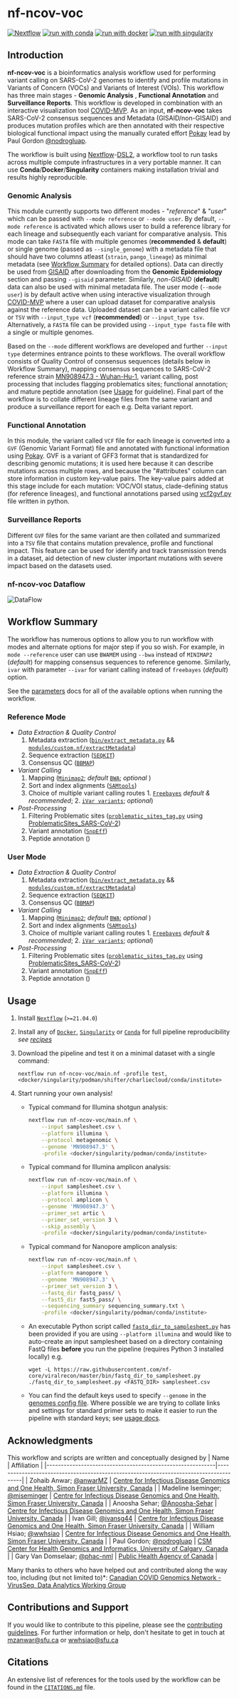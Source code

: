 # nf-ncov-voc

[![Nextflow](https://img.shields.io/badge/nextflow%20DSL2-%E2%89%A521.04.0-23aa62.svg?labelColor=000000)](https://www.nextflow.io/)
[![run with conda](http://img.shields.io/badge/run%20with-conda-3EB049?labelColor=000000&logo=anaconda)](https://docs.conda.io/en/latest/)
[![run with docker](https://img.shields.io/badge/run%20with-docker-0db7ed?labelColor=000000&logo=docker)](https://www.docker.com/)
[![run with singularity](https://img.shields.io/badge/run%20with-singularity-1d355c.svg?labelColor=000000)](https://sylabs.io/docs/)


## Introduction

**nf-ncov-voc** is a bioinformatics analysis workflow used for performing variant calling on SARS-CoV-2 genomes to identify and profile mutations in Variants of Concern (VOCs) and Variants of Interest (VOIs). This workflow has three main stages - **Genomic Analysis** , **Functional Annotation** and **Surveillance Reports**. This workflow is developed in combination with an interactive visualization tool [COVID-MVP](https://github.com/cidgoh/COVID-MVP). As an input, **nf-ncov-voc** takes SARS-CoV-2 consensus sequences and Metadata (GISAID/non-GISAID) and produces mutation profiles which are then annotated with their respective biological functional impact using the manually curated effort [Pokay](https://github.com/nodrogluap/pokay) lead by Paul Gordon [@nodrogluap](https://github.com/nodrogluap).

The workflow is built using [Nextflow](https://www.nextflow.io)-[DSL2](https://www.nextflow.io/docs/latest/dsl2.html), a workflow tool to run tasks across multiple compute infrastructures in a very portable manner. It can use **Conda**/**Docker**/**Singularity** containers making installation trivial and results highly reproducible.

### Genomic Analysis

This module currently supports two different modes - "_reference_" & "_user_" which can be passed with `--mode reference` or `--mode user`. By default, `--mode reference` is activated which allows user to build a reference library for each lineage and subsequently each variant for comparative analysis. This mode can take `FASTA` file with multiple genomes (**recommended** & **default**) or single genome (passed as `--single_genome`) with a metadata file that should have two columns atleast (`strain`, `pango_lineage`) as minimal metadata (see [Workflow Summary](#workflow-summary) for detailed options). Data can directly be used from [GISAID](https://www.gisaid.org) after downloading from the **Genomic Epidemiology** section and passing `--gisaid` parameter. Similarly, _non-GISAID_ (**default**) data can also be used with minimal metadata file. The user mode (`--mode user`) is by default active when using interactive visualization through [COVID-MVP](https://github.com/cidgoh/COVID-MVP) where a user can upload dataset for comparative analysis against the reference data. Uploaded dataset can be a variant called file `VCF` or `TSV` with `--input_type vcf` (**recommended**) or `--input_type tsv`. Alternatively, a `FASTA` file can be provided using `--input_type fasta` file with a single or multiple genomes.

Based on the `--mode` different workflows are developed and further `--input type` determines entrance points to these workflows. The overall workflow consists of Quality Control of consensus sequences (details below in Workflow Summary), mapping consensus sequences to SARS-CoV-2 reference strain [MN908947.3 - Wuhan-Hu-1](https://www.ncbi.nlm.nih.gov/nuccore/MN908947.3), variant calling, post processing that includes flagging problematics sites; functional annotation; and mature peptide annotation (see [Usage](#usage) for guideline). Final part of the workflow is to collate different lineage files from the same variant and produce a surveillance report for each e.g. Delta variant report.

### Functional Annotation

In this module, the variant called `VCF` file for each lineage is converted into a `GVF` (Genomic Variant Format) file and annotated with functional information using [Pokay](https://github.com/nodrogluap/pokay). GVF is a variant of GFF3 format that is standardized for describing genomic mutations; it is used here because it can describe mutations across multiple rows, and because the "#attributes" column can store information in custom key-value pairs. The key-value pairs added at this stage include for each mutation: VOC/VOI status, clade-defining status (for reference lineages), and functional annotations parsed using [vcf2gvf.py](https://github.com/cidgoh/nf-ncov-voc/blob/master/bin/vcf2gvf.py) file written in python.

### Surveillance Reports

Different `GVF` files for the same variant are then collated and summarized into a `TSV` file that contains mutation prevalence, profile and functional impact. This feature can be used for identify and track transmission trends in a dataset, aid detection of new cluster important mutations with severe impact based on the datasets used.

### nf-ncov-voc Dataflow

![DataFlow](figs/COVIDMVP.drawio.png)

## Workflow Summary

The workflow has numerous options to allow you to run workflow with modes and alternate options for major step if you so wish. For example, in `mode --reference` user can use `BWAMEM` using `--bwa` instead of `MINIMAP2` (*default*) for mapping consensus sequences to reference genome. Similarly, `ivar` with parameter `--ivar` for variant calling instead of `freebayes` (*default*) option.

See the [parameters]() docs for all of the available options when running the workflow.

### Reference Mode

* _Data Extraction & Quality Control_
    1.  Metadata extraction ([`bin/extract_metadata.py`](https://github.com/cidgoh/nf-ncov-voc/blob/master/bin/extract_metadata.py) && [`modules/custom.nf/extractMetadata`](https://github.com/cidgoh/nf-ncov-voc/blob/master/modules/custom.nf))
    2.  Sequence extraction ([`SEQKIT`](https://github.com/shenwei356/seqkit))
    3.  Consensus QC ([`BBMAP`](https://jgi.doe.gov/data-and-tools/bbtools/bb-tools-user-guide/bbmap-guide/))
* _Variant Calling_
    1.  Mapping ([`Minimap2`](); *default* [`BWA`](); *optional* )
    2.  Sort and index alignments ([`SAMtools`](https://sourceforge.net/projects/samtools/files/samtools/))
    3.  Choice of multiple variant calling routes
      1.  [`Freebayes`]() *default & recommended*;
      2.  [`iVar variants`](https://github.com/andersen-lab/ivar); *optional*)
* _Post-Processing_
    1.  Filtering Problematic sites ([`problematic_sites_tag.py`](https://github.com/cidgoh/nf-ncov-voc/blob/master/bin/problematic_sites_tag.py) using [ProblematicSites_SARS-CoV-2](https://github.com/W-L/ProblematicSites_SARS-CoV2))
    2.  Variant annotation ([`SnpEff`](http://snpeff.sourceforge.net/SnpEff.html))
    3.  Peptide annotation ([]())

### User Mode

* _Data Extraction & Quality Control_
    1.  Metadata extraction ([`bin/extract_metadata.py`](https://github.com/cidgoh/nf-ncov-voc/blob/master/bin/extract_metadata.py) && [`modules/custom.nf/extractMetadata`](https://github.com/cidgoh/nf-ncov-voc/blob/master/modules/custom.nf))
    2.  Sequence extraction ([`SEQKIT`](https://github.com/shenwei356/seqkit))
    3.  Consensus QC ([`BBMAP`](https://jgi.doe.gov/data-and-tools/bbtools/bb-tools-user-guide/bbmap-guide/))
* _Variant Calling_
    1.  Mapping ([`Minimap2`](); *default* [`BWA`](); *optional* )
    2.  Sort and index alignments ([`SAMtools`](https://sourceforge.net/projects/samtools/files/samtools/))
    3.  Choice of multiple variant calling routes
      1.  [`Freebayes`]() *default & recommended*;
      2.  [`iVar variants`](https://github.com/andersen-lab/ivar); *optional*)
* _Post-Processing_
    1.  Filtering Problematic sites ([`problematic_sites_tag.py`](https://github.com/cidgoh/nf-ncov-voc/blob/master/bin/problematic_sites_tag.py) using [ProblematicSites_SARS-CoV-2](https://github.com/W-L/ProblematicSites_SARS-CoV2))
    2.  Variant annotation ([`SnpEff`](http://snpeff.sourceforge.net/SnpEff.html))
    3.  Peptide annotation ([]())


## Usage

1. Install [`Nextflow`](https://www.nextflow.io/docs/latest/getstarted.html#installation) (`>=21.04.0`)

2. Install any of [`Docker`](https://docs.docker.com/engine/installation/), [`Singularity`](https://www.sylabs.io/guides/3.0/user-guide/) or [`Conda`](https://conda.io/miniconda.html) for full pipeline reproducibility _see [recipes](https://github.com/cidgoh/nf-ncov-voc/tree/master/environments)_

3. Download the pipeline and test it on a minimal dataset with a single command:

    ```console
    nextflow run nf-ncov-voc/main.nf -profile test,<docker/singularity/podman/shifter/charliecloud/conda/institute>
    ```

4. Start running your own analysis!

    * Typical command for Illumina shotgun analysis:

        ```bash
        nextflow run nf-ncov-voc/main.nf \
            --input samplesheet.csv \
            --platform illumina \
            --protocol metagenomic \
            --genome 'MN908947.3' \
            -profile <docker/singularity/podman/conda/institute>
        ```

    * Typical command for Illumina amplicon analysis:

        ```bash
        nextflow run nf-ncov-voc/main.nf \
            --input samplesheet.csv \
            --platform illumina \
            --protocol amplicon \
            --genome 'MN908947.3' \
            --primer_set artic \
            --primer_set_version 3 \
            --skip_assembly \
            -profile <docker/singularity/podman/conda/institute>
        ```

    * Typical command for Nanopore amplicon analysis:

        ```bash
        nextflow run nf-ncov-voc/main.nf \
            --input samplesheet.csv \
            --platform nanopore \
            --genome 'MN908947.3' \
            --primer_set_version 3 \
            --fastq_dir fastq_pass/ \
            --fast5_dir fast5_pass/ \
            --sequencing_summary sequencing_summary.txt \
            -profile <docker/singularity/podman/conda/institute>
        ```

    * An executable Python script called [`fastq_dir_to_samplesheet.py`](https://github.com/nf-core/viralrecon/blob/master/bin/fastq_dir_to_samplesheet.py) has been provided if you are using `--platform illumina` and would like to auto-create an input samplesheet based on a directory containing FastQ files **before** you run the pipeline (requires Python 3 installed locally) e.g.

        ```console
        wget -L https://raw.githubusercontent.com/nf-core/viralrecon/master/bin/fastq_dir_to_samplesheet.py
        ./fastq_dir_to_samplesheet.py <FASTQ_DIR> samplesheet.csv
        ```

    * You can find the default keys used to specify `--genome` in the [genomes config file](https://github.com/nf-core/configs/blob/master/conf/pipeline/viralrecon/genomes.config). Where possible we are trying to collate links and settings for standard primer sets to make it easier to run the pipeline with standard keys; see [usage docs](https://nf-co.re/viralrecon/usage#illumina-primer-sets).

## Acknowledgments

This workflow and scripts are written and conceptually designed by
| Name                                                      | Affiliation                                                                           |
|-----------------------------------------------------------|---------------------------------------------------------------------------------------|
| Zohaib Anwar; [@anwarMZ](https://github.com/anwarMZ)               | [Centre for Infectious Disease Genomics and One Health, Simon Fraser University, Canada](https://cidgoh.ca)                           |
| Madeline Iseminger; [@miseminger](https://github.com/miseminger)         | [Centre for Infectious Disease Genomics and One Health, Simon Fraser University, Canada](https://cidgoh.ca)                 |
| Anoosha Sehar; [@Anoosha-Sehar](https://github.com/Anoosha-Sehar)              | [Centre for Infectious Disease Genomics and One Health, Simon Fraser University, Canada](https://cidgoh.ca)                            |
| Ivan Gill; [@ivansg44](https://github.com/ivansg44)                       | [Centre for Infectious Disease Genomics and One Health, Simon Fraser University, Canada](https://cidgoh.ca)                 |
| William Hsiao; [@wwhsiao](https://github.com/wwhsiao)              | [Centre for Infectious Disease Genomics and One Health, Simon Fraser University, Canada](https://cidgoh.ca)                         |
| Paul Gordon; [@nodrogluap](https://github.com/nodrogluap)                | [CSM Center for Health Genomics and Informatics, University of Calgary, Canada](http://www.ucalgary.ca/~gordonp)                         |
| Gary Van Domselaar; [@phac-nml](https://github.com/phac-nml)                | [Public Health Agency of Canada](https://umanitoba.ca/faculties/health_sciences/medicine/units/medical_microbiology/faculty/vandomselaar.html)                         |

Many thanks to others who have helped out and contributed along the way too, including (but not limited to)\*: [Canadian COVID Genomics Network - VirusSeq, Data Analytics Working Group](https://virusseq.ca/about/governance/)

## Contributions and Support

If you would like to contribute to this pipeline, please see the [contributing guidelines](.github/CONTRIBUTING.md).
For further information or help, don't hesitate to get in touch at <mzanwar@sfu.ca> or <wwhsiao@sfu.ca>

## Citations
An extensive list of references for the tools used by the workflow can be found in the [`CITATIONS.md`](CITATIONS.md) file.
